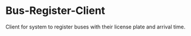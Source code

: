 # Bus-Register-Client
Client for system to register buses with their license plate and arrival time.
